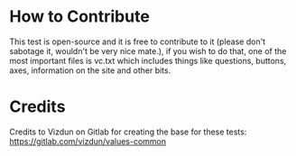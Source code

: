 # How to Contribute
This test is open-source and it is free to contribute to it (please don't sabotage it, wouldn't be very nice mate.), if you wish to do that, one of the most important files is vc.txt
which includes things like questions, buttons, axes, information on the site and other bits.

# Credits
Credits to Vizdun on Gitlab for creating the base for these tests: https://gitlab.com/vizdun/values-common

